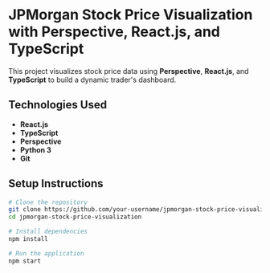 # JPMorgan Stock Price Visualization with Perspective, React.js, and TypeScript

This project visualizes stock price data using **Perspective**, **React.js**, and **TypeScript** to build a dynamic trader's dashboard.

## Technologies Used
- **React.js**
- **TypeScript**
- **Perspective**
- **Python 3**
- **Git**

## Setup Instructions

```bash
# Clone the repository
git clone https://github.com/your-username/jpmorgan-stock-price-visualization.git
cd jpmorgan-stock-price-visualization

# Install dependencies
npm install

# Run the application
npm start
